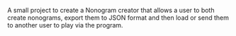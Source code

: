 A small project to create a Nonogram creator that allows a user to both create nonograms, export them to JSON format and then load or send them to another user to play via the program.
